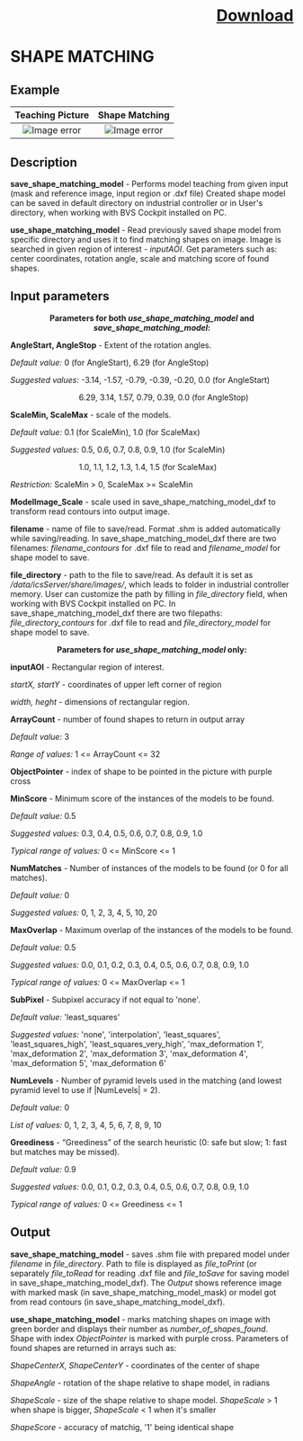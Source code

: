 # <p align="right"><a class="github-button" aria-label="Download ntkme/github-buttons on GitHub" href="https://github.com/Balluff-BVS/halconscripts/raw/master/ShapeMatching/shape_matching.zip" data-icon="octicon-cloud-download">Download</a></p>

SHAPE MATCHING
==============

## Example

Teaching Picture             | Shape Matching
:-------------------------:|:-------------------------:
![Image error](https://github.com/Balluff-BVS/halconscripts/blob/master/ShapeMatching/teach_image.PNG?raw=true)  |  ![Image error](https://github.com/Balluff-BVS/halconscripts/blob/master/ShapeMatching/search_image.PNG?raw=true)

Description
-----------

**save_shape_matching_model** - Performs model teaching from given input (mask and reference image, input region or .dxf file) 
Created shape model can be saved in default directory on industrial controller or in User's directory, when working with BVS Cockpit installed on PC.

**use_shape_matching_model** - Read previously saved shape model from specific directory and uses it to find matching shapes on image.
Image is searched in given region of interest - *inputAOI*.
Get parameters such as: center coordinates, rotation angle, scale and matching score of found shapes. 

Input parameters
----------------

<p align="center"><b>
  Parameters for both <i>use_shape_matching_model</i> and <i>save_shape_matching_model</i>:
</b></p>

**AngleStart, AngleStop** - Extent of the rotation angles.

*Default value:* 0 (for AngleStart), 6.29 (for AngleStop)

*Suggested values:* -3.14, -1.57, -0.79, -0.39, -0.20, 0.0 (for AngleStart)

&nbsp;&nbsp;&nbsp;&nbsp;&nbsp;&nbsp;&nbsp;&nbsp;&nbsp;&nbsp;&nbsp;&nbsp;&nbsp;&nbsp;&nbsp;&nbsp;&nbsp;&nbsp;&nbsp;&nbsp;&nbsp;&nbsp;&nbsp;&nbsp;&nbsp;&nbsp;&nbsp;&nbsp;&nbsp;&nbsp;
6.29, 3.14, 1.57, 0.79, 0.39, 0.0 (for AngleStop)

**ScaleMin, ScaleMax** - scale of the models.

*Default value:* 0.1 (for ScaleMin), 1.0 (for ScaleMax)

*Suggested values:* 0.5, 0.6, 0.7, 0.8, 0.9, 1.0 (for ScaleMin)
  
&nbsp;&nbsp;&nbsp;&nbsp;&nbsp;&nbsp;&nbsp;&nbsp;&nbsp;&nbsp;&nbsp;&nbsp;&nbsp;&nbsp;&nbsp;&nbsp;&nbsp;&nbsp;&nbsp;&nbsp;&nbsp;&nbsp;&nbsp;&nbsp;&nbsp;&nbsp;&nbsp;&nbsp;&nbsp;&nbsp;
1.0, 1.1, 1.2, 1.3, 1.4, 1.5 (for ScaleMax)

*Restriction:* ScaleMin > 0, ScaleMax >= ScaleMin

**ModelImage_Scale** - scale used in save_shape_matching_model_dxf to transform read contours into output image.

**filename** - name of file to save/read. Format .shm is added automatically while saving/reading. In save_shape_matching_model_dxf there are two filenames: *filename_contours* for .dxf file to read and *filename_model* for shape model to save.

**file_directory** - path to the file to save/read. As default it is set as */data/icsServer/share/images/*, 
which leads to folder in industrial controller memory. User can customize the path by filling in *file_directory* field, when working 
with BVS Cockpit installed on PC. In save_shape_matching_model_dxf there are two filepaths: *file_directory_contours* for .dxf file to read and *file_directory_model* for shape model to save.

<p align="center"><b>
  Parameters for <i>use_shape_matching_model</i> only:
</b></p>

**inputAOI** - Rectangular region of interest.

*startX, startY* - coordinates of upper left corner of region

*width, heght* - dimensions of rectangular region.

**ArrayCount** - number of found shapes to return in output array

*Default value:* 3

*Range of values:* 1 <= ArrayCount <= 32

**ObjectPointer** - index of shape to be pointed in the picture with purple cross

**MinScore** - Minimum score of the instances of the models to be found.

*Default value:* 0.5

*Suggested values:* 0.3, 0.4, 0.5, 0.6, 0.7, 0.8, 0.9, 1.0

*Typical range of values:* 0 <= MinScore <= 1

**NumMatches** - Number of instances of the models to be found (or 0 for all matches).

*Default value:* 0

*Suggested values:* 0, 1, 2, 3, 4, 5, 10, 20

**MaxOverlap** - Maximum overlap of the instances of the models to be found.

*Default value:* 0.5

*Suggested values:* 0.0, 0.1, 0.2, 0.3, 0.4, 0.5, 0.6, 0.7, 0.8, 0.9, 1.0

*Typical range of values:* 0 <= MaxOverlap <= 1

**SubPixel** - Subpixel accuracy if not equal to 'none'.

*Default value:* 'least_squares'

*Suggested values:* 'none', 'interpolation', 'least_squares', 'least_squares_high', 'least_squares_very_high', 'max_deformation 1', 'max_deformation 2', 'max_deformation 3', 'max_deformation 4', 'max_deformation 5', 'max_deformation 6'

**NumLevels** - Number of pyramid levels used in the matching (and lowest pyramid level to use if |NumLevels| = 2).

*Default value:* 0

*List of values:* 0, 1, 2, 3, 4, 5, 6, 7, 8, 9, 10

**Greediness** - “Greediness” of the search heuristic (0: safe but slow; 1: fast but matches may be missed).

*Default value:* 0.9

*Suggested values:* 0.0, 0.1, 0.2, 0.3, 0.4, 0.5, 0.6, 0.7, 0.8, 0.9, 1.0

*Typical range of values:* 0 <= Greediness <= 1

Output
-------

**save_shape_matching_model** - saves .shm file with prepared model under *filename* in *file_directory*. Path to file is displayed as *file_toPrint* (or separately *file_toRead* for reading .dxf file and *file_toSave* for saving model in save_shape_matching_model_dxf). The *Output* shows reference image with marked mask (in save_shape_matching_model_mask) or model got from read contours (in save_shape_matching_model_dxf).

**use_shape_matching_model** - marks matching shapes on image with green border and displays their number as *number_of_shapes_found*. Shape with index *ObjectPointer* is marked with purple cross. Parameters of found shapes are returned in arrays such as:

*ShapeCenterX, ShapeCenterY* - coordinates of the center of shape

*ShapeAngle* - rotation of the shape relative to shape model, in radians 

*ShapeScale* - size of the shape relative to shape model. *ShapeScale* > 1 when shape is bigger, *ShapeScale* < 1 when it's smaller

*ShapeScore* - accuracy of matchig, '1' being identical shape

